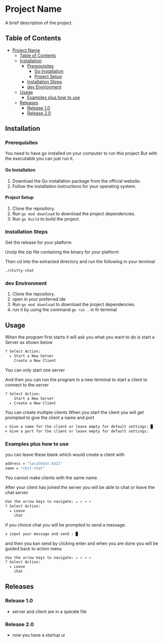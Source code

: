 # Project Name

A brief description of the project.

## Table of Contents

- [Project Name](#project-name)
  - [Table of Contents](#table-of-contents)
  - [Installation](#installation)
    - [Prerequisites](#prerequisites)
      - [Go Installation](#go-installation)
      - [Project Setup](#project-setup)
    - [Installation Steps](#installation-steps)
    - [dev Environment](#dev-environment)
  - [Usage](#usage)
    - [Examples plus how to use](#examples-plus-how-to-use)
  - [Releases](#releases)
    - [Release 1.0](#release-10)
    - [Release 2.0](#release-20)

## Installation

### Prerequisites

You need to have go installed on your computer to run this project 
But with the executable you can just run it.

#### Go Installation

1. Download the Go installation package from the official website.
2. Follow the installation instructions for your operating system.

#### Project Setup

1. Clone the repository.
2. Run `go mod download` to download the project dependencies.
3. Run `go build` to build the project.
   

### Installation Steps

Get the release for your platform 

Unzip the zip file containing the binary for your platform 

Then cd into the extracted directory and run the following in your terminal
````Bash
./chitty-chat
````

### dev Environment  

1. Clone the repository.
2. open in your preferred ide 
2. Run `go mod download` to download the project dependencies.
3. run it by using the command `go run .` in th terminal

## Usage

When the program first starts it will ask you what you want to do
is start a Server as shown below 

````Bash
? Select Action: 
  ▸ Start a New Server
    Create a New Client
````

You can only start one server 

And then you can run the program in a new terminal to start a client to connect to the server 
````Bash
? Select Action: 
    Start a New Server
  ▸ Create a New Client
````
You can create multiple clients 
When you start the client you will get prompted to give the client a name and port

````Bash
✔ Give a name for the client or leave empty for default settings: █
✔ Give a port for the client or leave empty for default settings: 
````



### Examples plus how to use

you can leave these blank which would create a client with  

````Bash
address = "localhost:4321"
name = "chit-chat"
````
You cannot make clients with the same name.

After your client has joined the server you will be able to chat or leave the chat server 

````Bash
Use the arrow keys to navigate: ↓ ↑ → ← 
? Select Action: 
  ▸ Leave
    chat
````

if you choice chat you will be prompted to send a message.


```` Bash
✗ input your message and send : █
````

and then you kan send by clicking enter
and when you are done you will be guided back to action menu 

````Bash
Use the arrow keys to navigate: ↓ ↑ → ← 
? Select Action: 
  ▸ Leave
    chat

````


## Releases

### Release 1.0

- server and client are in a sperate file

### Release 2.0

- now you have a startup ui
